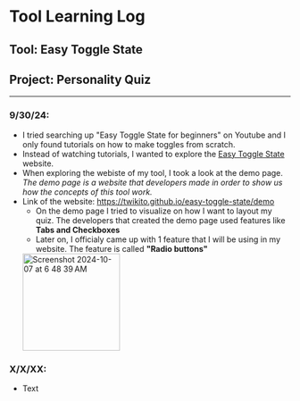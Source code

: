 # Tool Learning Log

## Tool: **Easy Toggle State**

## Project: **Personality Quiz**

---

### 9/30/24:
* I tried searching up "Easy Toggle State for beginners" on Youtube and I only found tutorials on how to make toggles from scratch.
 * Instead of watching tutorials, I wanted to explore the <a href = "https://twikito.github.io/easy-toggle-state/" > Easy Toggle State </a> website.
* When exploring the webiste of my tool, I took a look at the demo page. _The demo page is a website that developers made in order to show us how the concepts of this tool work._
* Link of the website: https://twikito.github.io/easy-toggle-state/demo 
  * On the demo page I tried to visualize on how I want to layout my quiz. The developers that created the demo page used features like **Tabs and Checkboxes**  
  * Later on, I officialy came up with 1 feature that I will be using in my website. The feature is called **"Radio buttons"** 
  <img width="174" alt="Screenshot 2024-10-07 at 6 48 39 AM" src="https://github.com/user-attachments/assets/f2c21d8c-c5b2-4527-9660-15fca44e7c13">

### X/X/XX:
* Text


<!-- 
* Links you used today (websites, videos, etc)
* Things you tried, progress you made, etc
* Challenges, a-ha moments, etc
* Questions you still have
* What you're going to try next
-->
